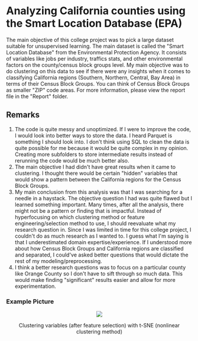 # Analyzing California counties using the Smart Location Database (EPA)
The main objective of this college project was to pick a large dataset suitable for unsupervised learning. The main dataset is called the "Smart Location Database" from the Environmental Protection Agency. It consists of variables like jobs per industry, traffics stats, and other environmental factors on the county/census block groups level. My main objective was to do clustering on this data to see if there were any insights when it comes to classifying California regions (Southern, Northern, Central, Bay Area) in terms of their Census Block Groups. You can think of Census Block Groups as smaller "ZIP" code areas. For more information, please view the report file in the "Report" folder.

## Remarks
1. The code is quite messy and unoptimized. If I were to improve the code, I would look into better ways to store the data. I heard Parquet is something I should look into. I don't think using SQL to clean the data is quite possible for me because it would be quite complex in my opinion. Creating more subfolders to store intermediate results instead of rerunning the code would be much better also.
2. The main objective I had didn't have great results when it came to clustering. I thought there would be certain "hidden" variables that would show a pattern between the California regions for the Census Block Groups.
3. My main conclusion from this analysis was that I was searching for a needle in a haystack. The objective question I had was quite flawed but I learned something important. Many times, after all the analysis, there might not be a pattern or finding that is impactful. Instead of hyperfocusing on which clustering method or feature engineering/selection method to use, I should reevaluate what my research question in. Since I was limited in time for this college project, I couldn't do as much research as I wanted to. I guess what I'm saying is that I underestimated domain expertise/experience. If I understood more about how Census Block Groups and California regions are classified and separated, I could've asked better questions that would dictate the rest of my modeling/preprocessing.
4. I think a better research questions was to focus on a particular county like Orange County so I don't have to sift through so much data. This would make finding "significant" results easier and allow for more experimentation.

### Example Picture
<p align="center">
  <img src="https://github.com/user-attachments/assets/eca7ba92-6b58-4409-8977-de62e661b812" />
</p>
<p align="center">
Clustering variables (after feature selection) with t-SNE (nonlinear clustering method)
</p>

